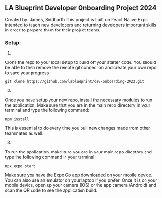 ## LA Blueprint Developer Onboarding Project 2024
Created by: James, Siddharth
This project is built on React Native Expo intended to teach new developers and returning developers important skills in order to prepare them for their project teams.

### Setup:
1)
Clone the repo to your local setup to build off your starter code. You should be able to then remove the remote git connection and create your own repo to save your progress.
```
git clone https://github.com/lablueprint/dev-onboarding-2023.git
```

2)
Once you have setup your new repo, install the necessary modules to run the application. Make sure that you are in the main repo directory in your terminal and type the following command:
```
npm install
```
This is essential to do every time you pull new changes made from other teammates as well.

3)
To run the application, make sure you are in your main repo directory and type the following command in your terminal:
```
npx expo start
```
Make sure you have the Expo Go app downloaded on your mobile device. You can also use an emulator on your laptop if you prefer. Once it is on your mobile device, open up your camera (IOS) or the app camera (Android) and scan the QR code to see the application build.
